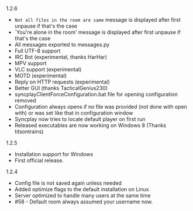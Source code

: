 1.2.6

*  `Not all files in the room are same` message is displayed after first unpause if that's the case
*  `You're alone in the room' message is displayed after first unpause if that's the case
*  All messages exported to messages.py 
*  Full UTF-8 support
*  IRC Bot (experimental, thanks HarHar)
*  MPV support
*  VLC support (experimental)
*  MOTD (experimental)
*  Reply on HTTP requests (experimental)
*  Better GUI (thanks TacticalGenius230)
*  syncplayClientForceConfiguration.bat file for opening configuration removed
*  Configuration always opens if no file was provided (not done with open with) or was set like that in configuration window
*  Syncplay now tries to locate default player on first run
*  Released executables are now working on Windows 8 (Thanks titsontrains)

1.2.5

*  Installation support for Windows
*  First official release.

1.2.4

*  Config file is not saved again unless needed
*  Added optimize flags to the default installation on Linux
*  Server optimized to handle many users at the same time
*  #58 - Default room always assumed your username now. 


